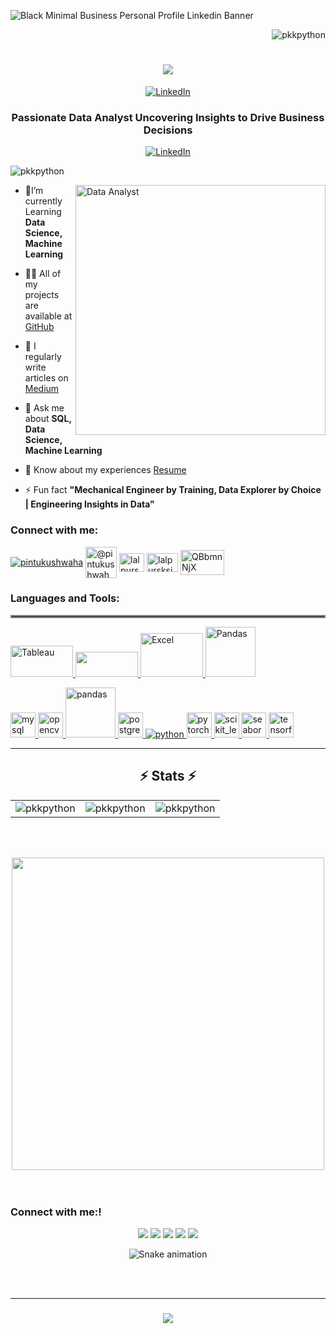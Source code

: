 ![Black Minimal Business Personal Profile Linkedin Banner](https://media.licdn.com/dms/image/D4D16AQEVbF7HSISzYg/profile-displaybackgroundimage-shrink_350_1400/0/1694742464399?e=1700697600&v=beta&t=Bg1UVDe7n7IHSmtgSucBMQlwZYIcTYiWsW9mW43epPE
)

<p align="right"> <img src="https://komarev.com/ghpvc/?username=pkkpython&label=Profile%20views&color=0e75b6&style=flat" alt="pkkpython" /> </p>


<h1 align="center">
    <img src="https://readme-typing-svg.herokuapp.com/?font=Righteous&size=35&center=true&vCenter=true&width=500&height=70&duration=4000&lines=Hi+There!+👋;+I'm+Pintu+Kumar+Kushwaha!;" />
</h1>


<p align="center">
  <a href="https://linkedin.com/in/pintukushwaha"><img alt="LinkedIn" src="https://media.tenor.com/yCFHzEvKa9MAAAAi/hello.gif" /></a>
 
</p>
  
<h3 align="center">Passionate Data Analyst Uncovering Insights to Drive Business Decisions</h3>

<p align="center">
  <a href="https://linkedin.com/in/pintukushwaha"><img alt="LinkedIn" src="https://img.shields.io/badge/linkedin-%230077B5.svg?style=for-the-badge&logo=linkedin&logoColor=white" /></a>
 
</p>


<p align="left"> <img src="https://komarev.com/ghpvc/?username=pkkpython&label=Profile%20views&color=0e75b6&style=flat" alt="pkkpython" /> </p>

<img align="right" alt="Data Analyst" width="400" src="https://i.pinimg.com/originals/1d/ed/32/1ded3280501fb9983c859f8810a6fb04.gif">

- 🌱I’m currently Learning **Data Science, Machine Learning**

- 👨‍💻 All of my projects are available at [GitHub](https://github.com/pkkpython)

- 📝 I regularly write articles on [Medium](https://pintukushwah.medium.com/)

- 💬 Ask me about **SQL, Data Science, Machine Learning**

- 📄 Know about my experiences [Resume](https://docs.google.com/document/d/1Zaiuk8Xio5m0tCjgCE1n7csUGRGuv8VaQdd_FpnCno8/edit?usp=sharing)

- ⚡ Fun fact **"Mechanical Engineer by Training, Data Explorer by Choice | Engineering Insights in Data"**

<h3 align="left">Connect with me:</h3>
<p align="left">
<a href="https://linkedin.com/in/pintukushwaha" target="blank"><img align="center" src="https://img.shields.io/badge/LinkedIn-%230077B5.svg?logo=linkedin&logoColor=white" alt="pintukushwaha"  /></a>
<a href="https://medium.com/@pintukushwah" target="blank"><img align="center" src="https://tse2.mm.bing.net/th?id=OIP.rj9hZk5wYcvqlWxG32jH2QHaHa&pid=Api&P=0&h=220" alt="@pintukushwah" height="50" width="50" /></a>
<a href="https://www.hackerrank.com/lalpursksingh" target="blank"><img align="center" src="https://s.yimg.com/fz/api/res/1.2/tn.5GO_1lCIJHIf4yR1.GA--~C/YXBwaWQ9c3JjaGRkO2ZpPWZpdDtoPTI0MDtxPTgwO3c9MjQw/https://s.yimg.com/zb/imgv1/7cd2b3c3-d514-3b86-ac69-f6ee424e2a26/t_500x300" alt="lalpursksingh" height="30" width="40" /></a>
<a href="https://www.leetcode.com/lalpursksingh" target="blank"><img align="center" src="https://leetcode.com/static/images/LeetCode_logo.png" alt="lalpursksingh" height="30" width="50" /></a>
<a href="https://discord.gg/QBbmnNjX" target="blank"><img align="center" src="https://s.yimg.com/fz/api/res/1.2/NhwYwMgm7uK1tzzPHNBnYg--~C/YXBwaWQ9c3JjaGRkO2ZpPWZpdDtoPTI2MDtxPTgwO3c9MzMy/https://s.yimg.com/zb/imgv1/7277eb29-ceee-34a2-b4dc-ec28a673f5d5/t_500x300" alt="QBbmnNjX"  height="40" width="70"  /></a>
</p>

<h3 align="left">Languages and Tools:</h3>
<hr style="border: 2px solid #808080">
<p align="left">
  <a href="https://www.tableau.com/" target="_blank" rel="noreferrer">
    <img src="https://d1.awsstatic.com/china/hp/partners/tableau-LOGO-new02.5c999da7245fd3cb2ad15cde4bf90d0432b626ef.png" alt="Tableau" width="100" height="50"/>
  </a>
  <a href="https://powerbi.microsoft.com/" target="_blank" rel="noreferrer">
    <img src="https://tse1.mm.bing.net/th?id=OIP.85Oug_ayjVWedu9oo-ypbgHaB9&pid=Api&P=0&h=220" width="100" height="40"/>
  </a>
  <a href="https://www.microsoft.com/en-us/microsoft-365/excel" target="_blank" rel="noreferrer">
    <img src="https://logodownload.org/wp-content/uploads/2020/04/excel-logo-0.png" alt="Excel" width="100" height="70"/>
  </a>
  </a>
  <a href="https://pandas.pydata.org/" target="_blank" rel="noreferrer">
    <img src="https://pandas.pydata.org/static/img/pandas_white.svg" alt="Pandas" width="80" height="80"/>
  </a>
</p>



<p align="left"> <a href="https://www.mysql.com/" target="_blank" rel="noreferrer"> <img src="https://logos-download.com/wp-content/uploads/2016/05/MySQL_logo_logotype.png" alt="mysql" width="40" height="40"/> </a> <a href="https://opencv.org/" target="_blank" rel="noreferrer"> <img src="https://www.vectorlogo.zone/logos/opencv/opencv-icon.svg" alt="opencv" width="40" height="40"/> </a> <a href="https://pandas.pydata.org/" target="_blank" rel="noreferrer"> <img src="https://hutsons-hacks.info/wp-content/uploads/2020/09/1200px-Pandas_logo.svg_-1-1024x414.png" alt="pandas" width="80" height="80"/> </a> <a href="https://www.postgresql.org" target="_blank" rel="noreferrer"> <img src="https://www.postgresql.org/media/img/about/press/elephant.png" alt="postgresql" width="40" height="40"/> </a> <a href="https://www.python.org" target="_blank" rel="noreferrer"> <img src="https://www.python.org/static/img/python-logo.png" alt="python" > </a> <a href="https://pytorch.org/" target="_blank" rel="noreferrer"> <img src="https://www.vectorlogo.zone/logos/pytorch/pytorch-icon.svg" alt="pytorch" width="40" height="40"/> </a> <a href="https://scikit-learn.org/" target="_blank" rel="noreferrer"> <img src="https://upload.wikimedia.org/wikipedia/commons/0/05/Scikit_learn_logo_small.svg" alt="scikit_learn" width="40" height="40"/> </a> <a href="https://seaborn.pydata.org/" target="_blank" rel="noreferrer"> <img src="https://seaborn.pydata.org/_images/logo-mark-lightbg.svg" alt="seaborn" width="40" height="40"/> </a> <a href="https://www.tensorflow.org" target="_blank" rel="noreferrer"> <img src="https://www.vectorlogo.zone/logos/tensorflow/tensorflow-icon.svg" alt="tensorflow" width="40" height="40"/> </a> </p>


</div>

<hr/>

<h2 align="center">⚡ Stats ⚡</h2>
<table>
  <tr>
    <td><img src="https://github-readme-stats.vercel.app/api/top-langs?username=pkkpython&show_icons=true&locale=en&layout=compact" alt="pkkpython" /></td>
    <td><img src="https://github-readme-stats.vercel.app/api?username=pkkpython&show_icons=true&locale=en" alt="pkkpython" /></td>
    <td><img src="https://github-readme-streak-stats.herokuapp.com/?user=pkkpython&" alt="pkkpython" /></td>
  </tr>
</table>
</div>

<br/><br/>

 <div align="center"> 
<img height="500em"src="https://miro.medium.com/v2/resize:fit:1400/format:gif/1*g__jiesLRIfCRefVG69Pfw.gif" alt"hello world"> <br><br><br>
</div> 


### Connect with me:!
 
<div
  align="center"> 
  <a href="https://www.youtube.com/@knowledgeforyou1584/" target="_blank"><img src="https://img.shields.io/badge/YouTube-FF0000?style=for-the-badge&logo=youtube&logoColor=white" target="_blank"></a>
  <a href="https://www.instagram.com/iampintukushwaha/" target="_blank"><img src="https://img.shields.io/badge/-Instagram-%23E4405F?style=for-the-badge&logo=instagram&logoColor=white" target="_blank"></a>
 <a href="https://discord.gg/QBbmnNjX" target="_blank"><img src="https://img.shields.io/badge/Discord-7289DA?style=for-the-badge&logo=discord&logoColor=white" target="_blank"></a> 
  <a href = "mailto:pkmansarowar@gmail.com"><img src="https://img.shields.io/badge/-Gmail-%23E4405F?style=for-the-badge&logo=gmail&logoColor=white" target="_black"></a>
  <a href="https://linkedin.com/in/pintukushwaha" target="_blank"><img src="https://img.shields.io/badge/-LinkedIn-%230077B5?style=for-the-badge&logo=linkedin&logoColor=white" target="_blank"></a> 
 
  ![Snake animation](https://github.com/pkkpython/pkkpython/blob/output/github-contribution-grid-snake.svg)

</div>

<br/><br/>
<hr/>

<h3 align="center">
    <img src="https://readme-typing-svg.herokuapp.com/?font=Righteous&size=25&center=true&vCenter=true&width=500&height=70&duration=4000&lines=Thanks+for+visiting!+✌️;+Shoot+me+a+message+on+Linkedin!;I'm+always+down+to+collab+:)">
</h3>

<br/>



